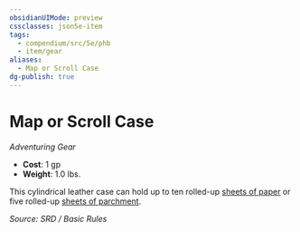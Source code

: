 ```yaml
---
obsidianUIMode: preview
cssclasses: json5e-item
tags:
  - compendium/src/5e/phb
  - item/gear
aliases:
  - Map or Scroll Case
dg-publish: true
---
```

# Map or Scroll Case
*Adventuring Gear*  

- **Cost**: 1 gp
- **Weight**: 1.0 lbs.

This cylindrical leather case can hold up to ten rolled-up [sheets of paper](compendium/items/paper-one-sheet.md) or five rolled-up [sheets of parchment](compendium/items/parchment-one-sheet.md).

*Source: SRD / Basic Rules*